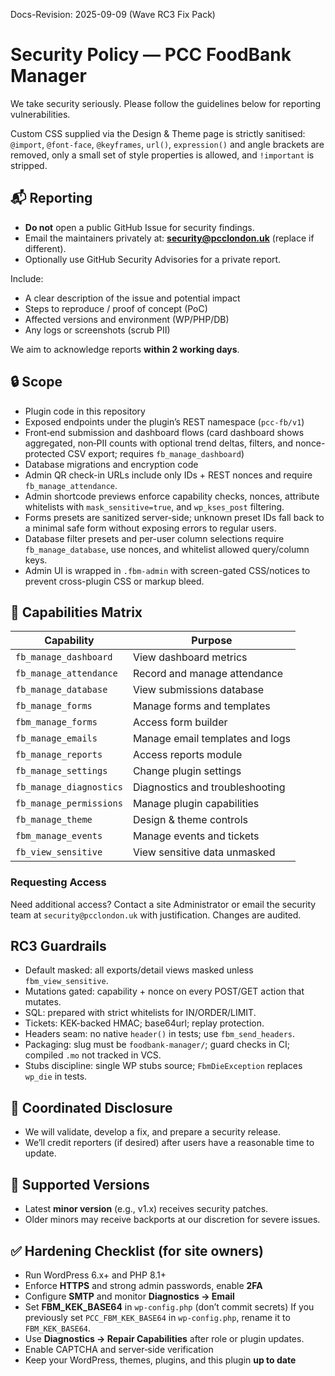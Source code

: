 Docs-Revision: 2025-09-09 (Wave RC3 Fix Pack)
# Security Policy — PCC FoodBank Manager

We take security seriously. Please follow the guidelines below for reporting vulnerabilities.

Custom CSS supplied via the Design & Theme page is strictly sanitised: `@import`, `@font-face`, `@keyframes`, `url()`, `expression()` and angle brackets are removed, only a small set of style properties is allowed, and `!important` is stripped.

## 📬 Reporting
- **Do not** open a public GitHub Issue for security findings.
- Email the maintainers privately at: **security@pcclondon.uk** (replace if different).
- Optionally use GitHub Security Advisories for a private report.

Include:
- A clear description of the issue and potential impact
- Steps to reproduce / proof of concept (PoC)
- Affected versions and environment (WP/PHP/DB)
- Any logs or screenshots (scrub PII)

We aim to acknowledge reports **within 2 working days**.

## 🔒 Scope
- Plugin code in this repository
- Exposed endpoints under the plugin’s REST namespace (`pcc-fb/v1`)
- Front‑end submission and dashboard flows (card dashboard shows aggregated, non‑PII counts with optional trend deltas, filters, and nonce-protected CSV export; requires `fb_manage_dashboard`)
- Database migrations and encryption code
- Admin QR check-in URLs include only IDs + REST nonces and require `fb_manage_attendance`.
- Admin shortcode previews enforce capability checks, nonces, attribute whitelists with `mask_sensitive=true`, and `wp_kses_post` filtering.
- Forms presets are sanitized server-side; unknown preset IDs fall back to a minimal safe form without exposing errors to regular users.
- Database filter presets and per-user column selections require `fb_manage_database`, use nonces, and whitelist allowed query/column keys.
- Admin UI is wrapped in `.fbm-admin` with screen-gated CSS/notices to prevent cross-plugin CSS or markup bleed.

## 🔐 Capabilities Matrix

| Capability | Purpose |
| --- | --- |
| `fb_manage_dashboard` | View dashboard metrics |
| `fb_manage_attendance` | Record and manage attendance |
| `fb_manage_database` | View submissions database |
| `fb_manage_forms` | Manage forms and templates |
| `fbm_manage_forms` | Access form builder |
| `fb_manage_emails` | Manage email templates and logs |
| `fb_manage_reports` | Access reports module |
| `fb_manage_settings` | Change plugin settings |
| `fb_manage_diagnostics` | Diagnostics and troubleshooting |
| `fb_manage_permissions` | Manage plugin capabilities |
| `fb_manage_theme` | Design & theme controls |
| `fbm_manage_events` | Manage events and tickets |
| `fb_view_sensitive` | View sensitive data unmasked |

### Requesting Access

Need additional access? Contact a site Administrator or email the security team at `security@pcclondon.uk` with justification. Changes are audited.

## RC3 Guardrails
- Default masked: all exports/detail views masked unless `fbm_view_sensitive`.
- Mutations gated: capability + nonce on every POST/GET action that mutates.
- SQL: prepared with strict whitelists for IN/ORDER/LIMIT.
- Tickets: KEK-backed HMAC; base64url; replay protection.
- Headers seam: no native `header()` in tests; use `fbm_send_headers`.
- Packaging: slug must be `foodbank-manager/`; guard checks in CI; compiled `.mo` not tracked in VCS.
- Stubs discipline: single WP stubs source; `FbmDieException` replaces `wp_die` in tests.

## 🔁 Coordinated Disclosure
- We will validate, develop a fix, and prepare a security release.
- We’ll credit reporters (if desired) after users have a reasonable time to update.

## 🧰 Supported Versions
- Latest **minor version** (e.g., v1.x) receives security patches.
- Older minors may receive backports at our discretion for severe issues.

## ✅ Hardening Checklist (for site owners)
- Run WordPress 6.x+ and PHP 8.1+
- Enforce **HTTPS** and strong admin passwords, enable **2FA**
- Configure **SMTP** and monitor **Diagnostics → Email**
- Set **FBM_KEK_BASE64** in `wp-config.php` (don’t commit secrets) If you previously set `PCC_FBM_KEK_BASE64` in `wp-config.php`, rename it to `FBM_KEK_BASE64`.
- Use **Diagnostics → Repair Capabilities** after role or plugin updates.
- Enable CAPTCHA and server‑side verification
- Keep your WordPress, themes, plugins, and this plugin **up to date**

